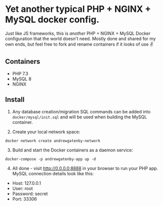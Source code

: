 # Yet another typical PHP + NGINX + MySQL docker config.

Just like JS frameworks, this is _another_ PHP + NGINX + MySQL Docker configuration that the world doesn't need.  Mostly done and shared for my own ends, but feel free to fork and rename containers if it looks of use :v:

## Containers

- PHP 7.3
- MySQL 8
- NGINX

## Install

1. Any database creation/migration SQL commands can be added into `docker/mysql/init.sql` and will be used when building the MySQL container.

2. Create your local network space:
```
docker network create andrewgatenby-network
```

3. Build and start the Docker containers as a daemon service:
```
docker-compose -p andrewgatenby-app up -d
```

4. All done - visit http://0.0.0.0:8888 in your browser to run your PHP app.  MySQL connection details look like this:
  - Host: 127.0.0.1
  - User: root
  - Password: secret
  - Port: 33306
